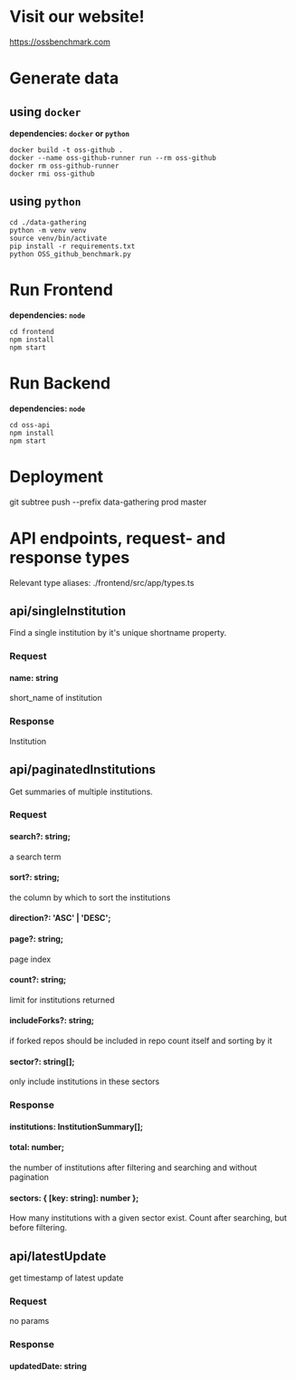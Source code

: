 # Visit our website!

https://ossbenchmark.com

# Generate data

## using `docker`

**dependencies: `docker` or `python`**

```
docker build -t oss-github .
docker --name oss-github-runner run --rm oss-github
docker rm oss-github-runner
docker rmi oss-github
```

## using `python`

```
cd ./data-gathering
python -m venv venv
source venv/bin/activate
pip install -r requirements.txt
python OSS_github_benchmark.py
```

# Run Frontend

**dependencies: `node`**

```
cd frontend
npm install
npm start
```

# Run Backend

**dependencies: `node`**

```
cd oss-api
npm install
npm start
```

# Deployment

git subtree push --prefix data-gathering prod master

# API endpoints, request- and response types

Relevant type aliases: ./frontend/src/app/types.ts

## api/singleInstitution

Find a single institution by it's unique shortname property.

### Request

#### name: string

short_name of institution

### Response

Institution

## api/paginatedInstitutions

Get summaries of multiple institutions.

### Request

#### search?: string;

a search term

#### sort?: string;

the column by which to sort the institutions

#### direction?: 'ASC' | 'DESC';

#### page?: string;

page index

#### count?: string;

limit for institutions returned

#### includeForks?: string;

if forked repos should be included in repo count itself and sorting by it

#### sector?: string[];

only include institutions in these sectors

### Response

#### institutions: InstitutionSummary[];

#### total: number;

the number of institutions after filtering and searching and without pagination

#### sectors: { [key: string]: number };

How many institutions with a given sector exist. Count after searching, but before filtering.

## api/latestUpdate

get timestamp of latest update

### Request

no params

### Response

#### updatedDate: string
